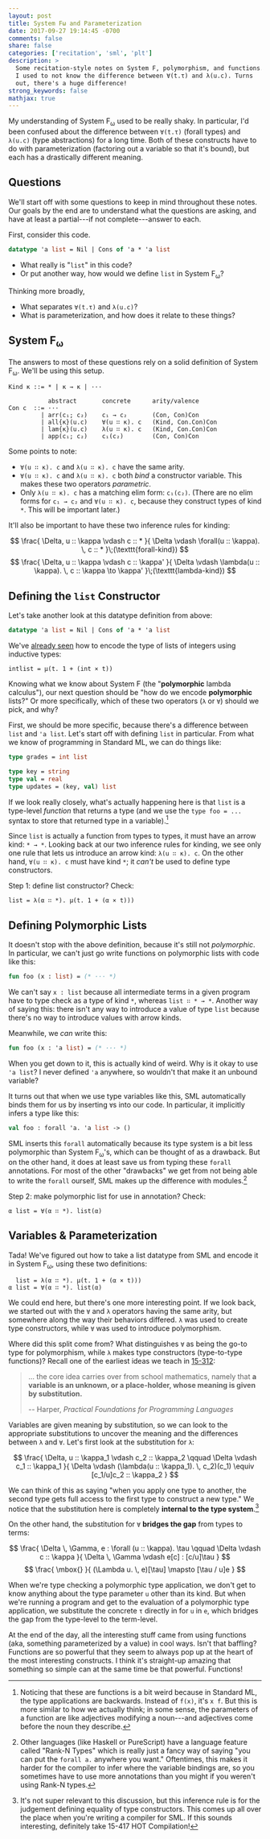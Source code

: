 ```yaml
---
layout: post
title: System Fω and Parameterization
date: 2017-09-27 19:14:45 -0700
comments: false
share: false
categories: ['recitation', 'sml', 'plt']
description: >
  Some recitation-style notes on System F, polymorphism, and functions.
  I used to not know the difference between ∀(t.τ) and λ(u.c). Turns
  out, there's a huge difference!
strong_keywords: false
mathjax: true
---
```


My understanding of System F<sub>ω</sub> used to be really shaky. In
particular, I'd been confused about the difference between `∀(t.τ)`
(forall types) and `λ(u.c)` (type abstractions) for a long time. Both of
these constructs have to do with parameterization (factoring out a
variable so that it's bound), but each has a drastically different
meaning.

<!-- more -->

## Questions

We'll start off with some questions to keep in mind throughout these
notes. Our goals by the end are to understand what the questions are
asking, and have at least a partial---if not complete---answer to each.

First, consider this code.

```sml
datatype 'a list = Nil | Cons of 'a * 'a list
```

- What really is "`list`" in this code?
- Or put another way, how would we define `list` in System
  F<sub>ω</sub>?

Thinking more broadly,

- What separates `∀(t.τ)` and `λ(u.c)`?
- What is parameterization, and how does it relate to these things?


## System F<sub>ω</sub>

The answers to most of these questions rely on a solid definition of
System F<sub>ω</sub>. We'll be using this setup.

```
Kind κ ::= * | κ → κ | ···

           abstract       concrete      arity/valence
Con c  ::= ···
         | arr(c₁; c₂)    c₁ → c₂       (Con, Con)Con
         | all{κ}(u.c)    ∀(u ∷ κ). c   (Kind, Con.Con)Con
         | lam{κ}(u.c)    λ(u ∷ κ). c   (Kind, Con.Con)Con
         | app(c₁; c₂)    c₁(c₂)        (Con, Con)Con
```

Some points to note:

- `∀(u ∷ κ). c` and `λ(u ∷ κ). c` have the same arity.
- `∀(u ∷ κ). c` and `λ(u ∷ κ). c` both *bind* a constructor variable.
  This makes these two operators *parametric*.
- Only `λ(u ∷ κ). c` has a matching elim form: `c₁(c₂)`.
  (There are no elim forms for `c₁ → c₂` and `∀(u ∷ κ). c`, because they
  construct types of kind `*`. This will be important later.)

It'll also be important to have these two inference rules for kinding:

$$
\frac{
  \Delta, u :: \kappa \vdash c :: *
}{
  \Delta \vdash \forall(u :: \kappa). \, c :: *
}\;(\texttt{forall-kind})
$$
$$
\frac{
  \Delta, u :: \kappa \vdash c :: \kappa'
}{
  \Delta \vdash \lambda(u :: \kappa). \, c :: \kappa \to \kappa'
}\;(\texttt{lambda-kind})
$$


## Defining the `list` Constructor

Let's take another look at this datatype definition from above:

```sml
datatype 'a list = Nil | Cons of 'a * 'a list
```

We've [already seen][variables-in-types] how to encode the type of lists
of integers using inductive types:

[variables-in-types]: /variables-in-types/

```
intlist = μ(t. 1 + (int × t))
```

Knowing what we know about System F (the "**polymorphic** lambda
calculus"), our next question should be "how do we encode
**polymorphic** lists?" Or more specifically, which of these two
operators (`λ` or `∀`) should we pick, and why?

First, we should be more specific, because there's a difference between
`list` and `'a list`. Let's start off with defining `list` in
particular. From what we know of programming in Standard ML, we can do
things like:

```sml
type grades = int list

type key = string
type val = real
type updates = (key, val) list
```

If we look really closely, what's actually happening here is that `list`
is a type-level *function* that returns a type (and we use the `type foo
= ...` syntax to store that returned type in a variable).[^backwards]

[^backwards]: Noticing that these are functions is a bit weird because in Standard ML, the type applications are backwards. Instead of `f(x)`, it's `x f`. But this is more similar to how we actually think; in some sense, the parameters of a function are like adjectives modifying a noun---and adjectives come before the noun they describe.

Since `list` is actually a function from types to types, it must have
an arrow kind: `* → *`. Looking back at our two inference rules for
kinding, we see only one rule that lets us introduce an arrow kind: `λ(u
∷ κ). c`. On the other hand, `∀(u ∷ κ). c` must have kind `*`; it
*can't* be used to define type constructors.

Step 1: define list constructor? Check:

```
list = λ(α ∷ *). μ(t. 1 + (α × t)))
```

## Defining Polymorphic Lists

It doesn't stop with the above definition, because it's still not
*polymorphic*. In particular, we can't just go write functions on
polymorphic lists with code like this:

```sml
fun foo (x : list) = (* ··· *)
```

We can't say `x : list` because all intermediate terms in a given
program have to type check as a type of kind `*`, whereas `list ∷ * →
*`. Another way of saying this: there isn't any way to introduce a value
of type `list` because there's no way to introduce values with arrow
kinds.

Meanwhile, we *can* write this:

```sml
fun foo (x : 'a list) = (* ··· *)
```

When you get down to it, this is actually kind of weird. Why is it okay
to use `'a list`? I never defined `'a` anywhere, so wouldn't that make
it an unbound variable?

It turns out that when we use type variables like this, SML
automatically binds them for us by inserting `∀`s into our code. In
particular, it implicitly infers a type like this:

```sml
val foo : forall 'a. 'a list -> ()
```

SML inserts this `forall` automatically because its type system is a bit
less polymorphic than System F<sub>ω</sub>'s, which can be thought of as
a drawback. But on the other hand, it does at least save us from typing
these `forall` annotations. For most of the other "drawbacks" we get
from not being able to write the `forall` ourself, SML makes up the
difference with modules.[^rankn]

[^rankn]: Other languages (like Haskell or PureScript) have a language feature called "Rank-N Types" which is really just a fancy way of saying "you can put the `forall a.` anywhere you want." Oftentimes, this makes it harder for the compiler to infer where the variable bindings are, so you sometimes have to use more annotations than you might if you weren't using Rank-N types.

Step 2: make polymorphic list for use in annotation? Check:

```
α list = ∀(α ∷ *). list(α)
```

## Variables & Parameterization

Tada! We've figured out how to take a list datatype from SML and encode
it in System F<sub>ω</sub>, using these two definitions:

```
  list = λ(α ∷ *). μ(t. 1 + (α × t)))
α list = ∀(α ∷ *). list(α)
```

We could end here, but there's one more interesting point. If we look
back, we started out with the `∀` and `λ` operators having the same
arity, but somewhere along the way their behaviors differed. `λ` was
used to create type constructors, while `∀` was used to introduce
polymorphism.

Where did this split come from? What distinguishes `∀` as being the
go-to type for polymorphism, while `λ` makes type constructors
(type-to-type functions)? Recall one of the earliest ideas we teach in
[15-312][ppl]:

[ppl]: http://www.cs.cmu.edu/~rwh/courses/ppl/

> ... the core idea carries over from school mathematics, namely
> that **a variable is an unknown, or a place-holder, whose meaning is
> given by substitution.**
>
> -- Harper, *Practical Foundations for Programming Languages*

Variables are given meaning by substitution, so we can look to the
appropriate substitutions to uncover the meaning and the differences
between `λ` and `∀`. Let's first look at the substitution for `λ`:

$$
\frac{
  \Delta, u :: \kappa_1 \vdash c_2 :: \kappa_2 \qquad \Delta \vdash c_1
  :: \kappa_1
}{
  \Delta \vdash (\lambda(u :: \kappa_1). \, c_2)(c_1) \equiv  [c_1/u]c_2 :: \kappa_2
}
$$

We can think of this as saying "when you apply one type to another, the
second type gets full access to the first type to construct a new type."
We notice that the substitution here is completely **internal to the
type system**.[^def-equiv]

[^def-equiv]: It's not super relevant to this discussion, but this inference rule is for the judgement defining equality of type constructors. This comes up all over the place when you're writing a compiler for SML. If this sounds interesting, definitely take 15-417 HOT Compilation!

On the other hand, the substitution for `∀` **bridges the gap** from
types to terms:

$$
\frac{
  \Delta \, \Gamma, e : \forall (u :: \kappa). \tau \qquad \Delta \vdash c :: \kappa
}{
  \Delta \, \Gamma \vdash e[c] : [c/u]\tau
}
$$
$$
\frac{
  \mbox{}
}{
  (\Lambda u. \, e)[\tau] \mapsto [\tau / u]e
}
$$

When we're type checking a polymorphic type application, we don't get to
know anything about the type parameter `u` other than its kind. But when
we're running a program and get to the evaluation of a polymorphic type
application, we substitute the concrete `τ` directly in for `u` in `e`,
which bridges the gap from the type-level to the term-level.

At the end of the day, all the interesting stuff came from using
functions (aka, something parameterized by a value) in cool ways. Isn't
that baffling? Functions are so powerful that they seem to always pop up
at the heart of the most interesting constructs. I think it's
straight-up amazing that something so simple can at the same time be
that powerful. Functions!


<!-- vim:tw=72
-->
